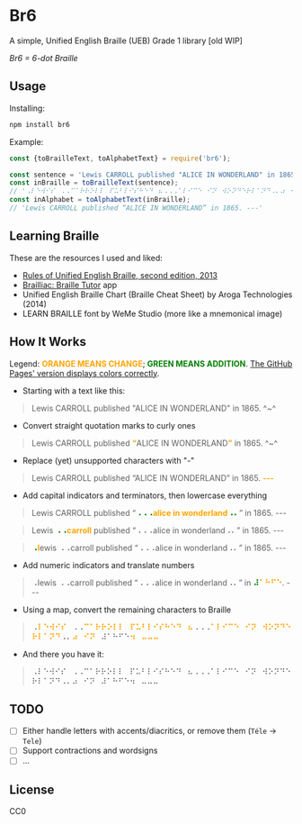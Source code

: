 # Br6
A simple, Unified English Braille (UEB) Grade 1 library \[old WIP\]

*Br6 = 6-dot Braille*

## Usage
Installing:
```sh
npm install br6
```

Example:
```js
const {toBrailleText, toAlphabetText} = require('br6');

const sentence = 'Lewis CARROLL published "ALICE IN WONDERLAND" in 1865. ^~^';
const inBraille = toBrailleText(sentence);
// '⠠⠇⠑⠺⠊⠎⠀⠠⠠⠉⠁⠗⠗⠕⠇⠇⠀⠏⠥⠃⠇⠊⠎⠓⠑⠙⠀⠦⠠⠠⠠⠁⠇⠊⠉⠑⠀⠊⠝⠀⠺⠕⠝⠙⠑⠗⠇⠁⠝⠙⠠⠄⠴⠀⠊⠝⠀⠼⠁⠓⠋⠑⠲⠀⠤⠤⠤'
const inAlphabet = toAlphabetText(inBraille);
// 'Lewis CARROLL published “ALICE IN WONDERLAND” in 1865. ---'
```

## Learning Braille
These are the resources I used and liked:
- [Rules of Unified English Braille, second edition, 2013](http://iceb.org/ueb.html)
- [Brailliac: Braille Tutor](https://play.google.com/store/apps/details?id=com.lukeneedham.brailletutor) app
- Unified English Braille Chart (Braille Cheat Sheet) by Aroga Technologies (2014)
- LEARN BRAILLE font by WeMe Studio (more like a mnemonical image)

## How It Works
Legend: <b style="color:orange;">ORANGE MEANS CHANGE</b>; <b style="color:green;">GREEN MEANS ADDITION</b>. [The GitHub Pages' version displays colors correctly](https://dreamski21.github.io/br6).

- Starting with a text like this:
> Lewis CARROLL published "ALICE IN WONDERLAND" in 1865. ^~^

- Convert straight quotation marks to curly ones
> Lewis CARROLL published <b style="color:orange;">“</b>ALICE IN WONDERLAND<b style="color:orange;">”</b> in 1865. ^~^

- Replace (yet) unsupported characters with "-"
> Lewis CARROLL published “ALICE IN WONDERLAND” in 1865. <b style="color:orange;">---</b>

- Add capital indicators and terminators, then lowercase everything
> Lewis CARROLL published “<b style="color:green;">⠠⠠⠠</b><b style="color:orange;">alice in wonderland</b><b style="color:green;">⠠⠄</b>” in 1865. ---

> Lewis <b style="color:green;">⠠⠠</b><b style="color:orange;">carroll</b> published “⠠⠠⠠alice in wonderland⠠⠄” in 1865. ---

> <b style="color:green;">⠠</b><b style="color:orange;">l</b>ewis ⠠⠠carroll published “⠠⠠⠠alice in wonderland⠠⠄” in 1865. ---

- Add numeric indicators and translate numbers
> ⠠lewis ⠠⠠carroll published “⠠⠠⠠alice in wonderland⠠⠄” in <b style="color:green;">⠼</b><b style="color:orange;">⠁⠓⠋⠑</b>. ---

- Using a map, convert the remaining characters to Braille
> ⠠<b style="color:orange;">⠇⠑⠺⠊⠎⠀</b>⠠⠠<b style="color:orange;">⠉⠁⠗⠗⠕⠇⠇⠀⠏⠥⠃⠇⠊⠎⠓⠑⠙⠀⠦</b>⠠⠠⠠<b style="color:orange;">⠁⠇⠊⠉⠑⠀⠊⠝⠀⠺⠕⠝⠙⠑⠗⠇⠁⠝⠙</b>⠠⠄<b style="color:orange;">⠴⠀⠊⠝⠀</b>⠼⠁⠓⠋⠑<b style="color:orange;">⠲⠀⠤⠤⠤</b>

- And there you have it:
> ⠠⠇⠑⠺⠊⠎⠀⠠⠠⠉⠁⠗⠗⠕⠇⠇⠀⠏⠥⠃⠇⠊⠎⠓⠑⠙⠀⠦⠠⠠⠠⠁⠇⠊⠉⠑⠀⠊⠝⠀⠺⠕⠝⠙⠑⠗⠇⠁⠝⠙⠠⠄⠴⠀⠊⠝⠀⠼⠁⠓⠋⠑⠲⠀⠤⠤⠤

## TODO
- [ ] Either handle letters with accents/diacritics, or remove them (`Téle` -> `Tele`)
- [ ] Support contractions and wordsigns
- [ ] ...

## License
CC0

